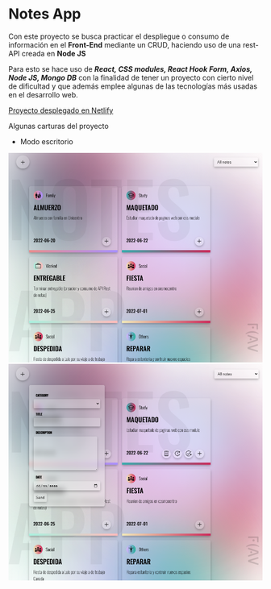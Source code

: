 # Notes App

Con este proyecto se busca practicar el despliegue o consumo de información en el **Front-End** mediante un CRUD, haciendo uso de una rest-API creada en **Node JS**

Para esto se hace uso de **_React, CSS modules, React Hook Form, Axios, Node JS, Mongo DB_** con la finalidad de tener un proyecto con cierto nivel de dificultad y que además emplee algunas de las tecnologías más usadas en el desarrollo web.

[Proyecto desplegado en Netlify](https://flav-notesapp.netlify.app/)

Algunas carturas del proyecto

- Modo escritorio

![vista1](./src/assets/imgs/Captura1.PNG)
![vista1](./src/assets/imgs/Captura2.PNG)
